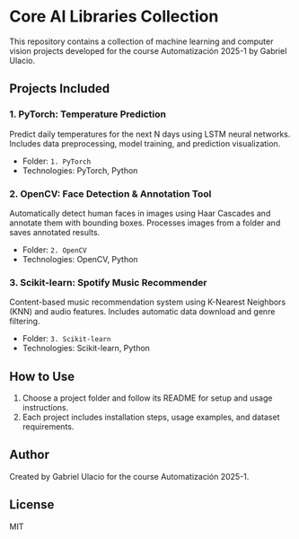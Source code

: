 # Core AI Libraries Collection

This repository contains a collection of machine learning and computer vision projects developed for the course Automatización 2025-1 by Gabriel Ulacio.

## Projects Included

### 1. PyTorch: Temperature Prediction
Predict daily temperatures for the next N days using LSTM neural networks. Includes data preprocessing, model training, and prediction visualization.
- Folder: `1. PyTorch`
- Technologies: PyTorch, Python

### 2. OpenCV: Face Detection & Annotation Tool
Automatically detect human faces in images using Haar Cascades and annotate them with bounding boxes. Processes images from a folder and saves annotated results.
- Folder: `2. OpenCV`
- Technologies: OpenCV, Python

### 3. Scikit-learn: Spotify Music Recommender
Content-based music recommendation system using K-Nearest Neighbors (KNN) and audio features. Includes automatic data download and genre filtering.
- Folder: `3. Scikit-learn`
- Technologies: Scikit-learn, Python

## How to Use
1. Choose a project folder and follow its README for setup and usage instructions.
2. Each project includes installation steps, usage examples, and dataset requirements.

## Author
Created by Gabriel Ulacio for the course Automatización 2025-1.

## License
MIT
